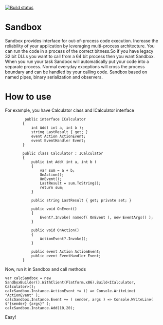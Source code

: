 [![Build status](https://ci.appveyor.com/api/projects/status/q35q6un8lv9rfoxm?svg=true)](https://ci.appveyor.com/project/Vladimirezh/sandbox)
# Sandbox

Sandbox provides interface for out-of-process code execution. Increase the reliability of your application by leveraging multi-process architecture. You can run the code in a process of the correct bitness.So if you have legacy 32 bit DLLs you want to call from a 64 bit process then you want Sandbox. When you run your task Sandbox will automatically put your code into a separate process. Normal everyday exceptions will cross the process boundary and can be handled by your calling code.
Sandbox based on named pipes, binary serialization and observers.

# How to use

For example, you have Calculator class and ICalculator interface

```
         public interface ICalculator
        {
            int Add( int a, int b );
            string LastResult { get; }
            event Action ActionEvent;
            event EventHandler Event;
        }

        public class Calculator : ICalculator
        {
            public int Add( int a, int b )
            {
                var sum = a + b;
                OnAction();
                OnEvent();
                LastResult = sum.ToString();
                return sum;
            }

            public string LastResult { get; private set; }

            public void OnEvent()
            {
                Event?.Invoke( nameof( OnEvent ), new EventArgs() );
            }

            public void OnAction()
            {
                ActionEvent?.Invoke();
            }

            public event Action ActionEvent;
            public event EventHandler Event;
        }
```
Now, run it in Sandbox and call methods
```
var calcSandbox = new SandboxBuilder().WithClient(Platform.x86).Build<ICalculator, Calculator>();
calcSandbox.Instance.ActionEvent += () => Console.WriteLine( "ActionEvent" );
calcSandbox.Instance.Event += ( sender, args ) => Console.WriteLine( $"{sender} {args}" );
calcSandbox.Instance.Add(10,20);
```
Easy!
